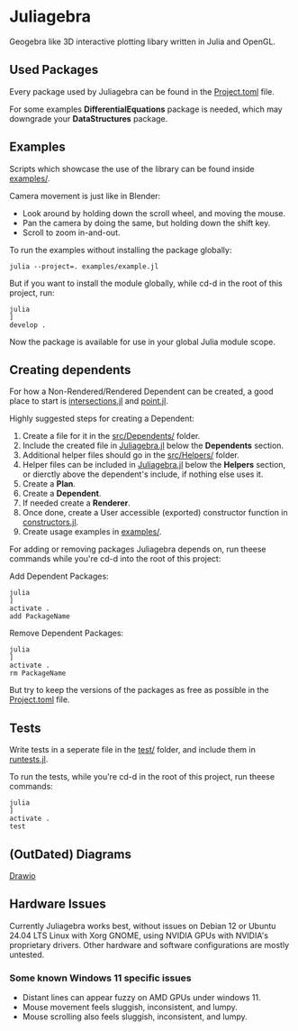 # Juliagebra

Geogebra like 3D interactive plotting libary written in Julia and OpenGL.

## Used Packages

Every package used by Juliagebra can be found in the [Project.toml](Project.toml) file.

For some examples **DifferentialEquations** package is needed, which may downgrade your **DataStructures** package.

## Examples

Scripts which showcase the use of the library can be found inside [examples/](examples/).

Camera movement is just like in Blender:
- Look around by holding down the scroll wheel, and moving the mouse.
- Pan the camera by doing the same, but holding down the shift key.
- Scroll to zoom in-and-out.

To run the examples without installing the package globally:
```
julia --project=. examples/example.jl
```

But if you want to install the module globally, while cd-d in the root of this project, run:
```
julia
]
develop .
```

Now the package is available for use in your global Julia module scope.

## Creating dependents

For how a Non-Rendered/Rendered Dependent can be created, a good place to start is [intersections.jl](src/Dependents/intersections.jl) and [point.jl](src/Dependents/point.jl).

Highly suggested steps for creating a Dependent:
1. Create a file for it in the [src/Dependents/](src/Dependents/) folder.
2. Include the created file in [Juliagebra.jl](src/Juliagebra.jl) below the **Dependents** section.
3. Additional helper files should go in the [src/Helpers/](src/Helpers/) folder.
4. Helper files can be included in [Juliagebra.jl](src/Juliagebra.jl) below the **Helpers** section, or dierctly above the dependent's include, if nothing else uses it.
5. Create a **Plan**.
6. Create a **Dependent**.
7. If needed create a **Renderer**.
8. Once done, create a User accessible (exported) constructor function in [constructors.jl](src/constructors.jl).
9. Create usage examples in [examples/](examples/).

For adding or removing packages Juliagebra depends on, run theese commands while you're cd-d into the root of this project:

Add Dependent Packages:
```
julia
]
activate .
add PackageName
```

Remove Dependent Packages:
```
julia
]
activate .
rm PackageName
```

But try to keep the versions of the packages as free as possible in the [Project.toml](Project.toml) file.

## Tests

Write tests in a seperate file in the [test/](test/) folder, and include them in [runtests.jl](test/runtests.jl).

To run the tests, while you're cd-d in the root of this project, run theese commands:
```
julia
]
activate .
test
```

## (OutDated) Diagrams

[Drawio](https://drive.google.com/file/d/1fkfQfxXt0IOKQ_Q8ngE1mU21Ua7204yd/view?usp=sharing)

## Hardware Issues

Currently Juliagebra works best, without issues on Debian 12 or Ubuntu 24.04 LTS Linux with Xorg GNOME, using NVIDIA GPUs with NVIDIA's proprietary drivers.
Other hardware and software configurations are mostly untested.

### Some known Windows 11 specific issues

- Distant lines can appear fuzzy on AMD GPUs under windows 11.
- Mouse movement feels sluggish, inconsistent, and lumpy.
- Mouse scrolling also feels sluggish, inconsistent, and lumpy.